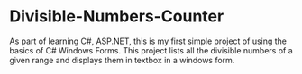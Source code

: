 # Divisible-Numbers-Counter
As part of learning C#, ASP.NET, this is my first simple project of using the basics of C# Windows Forms. 
This project lists all the divisible numbers of a given range and displays them in textbox in a windows form.
